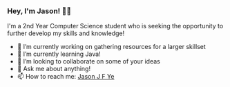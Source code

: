 ### Hey, I'm Jason! 👋😃

I'm a 2nd Year Computer Science student who is seeking the opportunity to further develop my skills and knowledge!

- 🔭 I’m currently working on gathering resources for a larger skillset
- 🌱 I’m currently learning Java!
- 👯 I’m looking to collaborate on some of your ideas
- 💬 Ask me about anything!
- 📫 How to reach me: [Jason J F Ye](https://www.linkedin.com/in/jjfye/)
